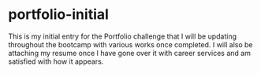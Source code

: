 # portfolio-initial

This is my initial entry for the Portfolio challenge that I will be updating throughout the bootcamp with various works once completed. I will also be attaching my resume once I have gone over it with career services and am satisfied with how it appears. 